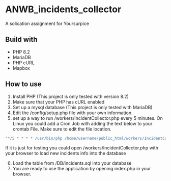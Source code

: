 # ANWB_incidents_collector

A solication assignment for Yoursurpice

## Build with 

* PHP 8.2
* MariaDB
* PHP cURL
* Mapbox 


## How to use 

1. Install PHP (This project is only tested with version 8.2)
2. Make sure that your PHP has cURL enabled 
3. Set up a mysql database (This project is only tested with MariaDB)
4. Edit the /config/setup.php file with your own information. 
5. set up a way to run /workers/IncidentCollector.php every 5 minutes.
   On Linux you could add a Cron Job with adding the text below to your crontab File. Make sure to edit the file location. 
```bash 
"*/5 * * * * /usr/bin/php /home/username/public_html/workers/IncidentCollector.php >/dev/null 2>&1"
```
If it is just for testing you could open /workers/IncidentCollector.php with your browser to load new incidents info into the database 

6. Load the table from /DB/incidents.sql into your database 
7. You are ready to use the application by opening index.php in your browser. 

